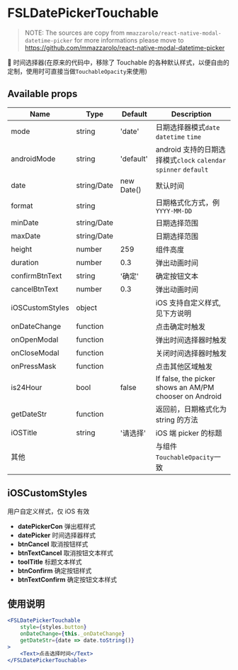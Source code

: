 # FSLDatePickerTouchable

> NOTE: The sources are copy from `mmazzarolo/react-native-modal-datetime-picker` for more informations please move to https://github.com/mmazzarolo/react-native-modal-datetime-picker

 时间选择器(在原来的代码中，移除了 Touchable 的各种默认样式，以便自由的定制，使用时可直接当做`TouchableOpacity`来使用)

## Available props

| Name            | Type        | Default    | Description                                                      |
| --------------- | ----------- | ---------- | ---------------------------------------------------------------- |
| mode            | string      | 'date'     | 日期选择器模式`date` `datetime` `time`                           |
| androidMode     | string      | 'default'  | android 支持的日期选择模式`clock` `calendar` `spinner` `default` |
| date            | string/Date | new Date() | 默认时间                                                         |
| format          | string      |            | 日期格式化方式，例 `YYYY-MM-DD`                                  |
| minDate         | string/Date |            | 日期选择范围                                                     |
| maxDate         | string/Date |            | 日期选择范围                                                     |
| height          | number      | 259        | 组件高度                                                         |
| duration        | number      | 0.3        | 弹出动画时间                                                     |
| confirmBtnText  | string      | '确定'     | 确定按钮文本                                                     |
| cancelBtnText   | number      | 0.3        | 弹出动画时间                                                     |
| iOSCustomStyles | object      |            | iOS 支持自定义样式,见下方说明                                    |
| onDateChange    | function    |            | 点击确定时触发                                                   |
| onOpenModal     | function    |            | 弹出时间选择器时触发                                             |
| onCloseModal    | function    |            | 关闭时间选择器时触发                                             |
| onPressMask     | function    |            | 点击其他区域触发                                                 |
| is24Hour        | bool        | false      | If false, the picker shows an AM/PM chooser on Android           |
| getDateStr      | function    |            | 返回前，日期格式化为 string 的方法                               |
| iOSTitle        | string      | '请选择'   | iOS 端 picker 的标题                                             |
| 其他            |             |            | 与组件`TouchableOpacity`一致                                     |

## iOSCustomStyles

用户自定义样式，仅 iOS 有效

-   **datePickerCon** 弹出框样式
-   **datePicker** 时间选择器样式
-   **btnCancel** 取消按钮样式
-   **btnTextCancel** 取消按钮文本样式
-   **toolTitle** 标题文本样式
-   **btnConfirm** 确定按钮样式
-   **btnTextConfirm** 确定按钮文本样式

## 使用说明

```jsx
<FSLDatePickerTouchable
    style={styles.button}
    onDateChange={this._onDateChange}
    getDateStr={date => date.toString()}
>
    <Text>点击选择时间</Text>
</FSLDatePickerTouchable>
```
